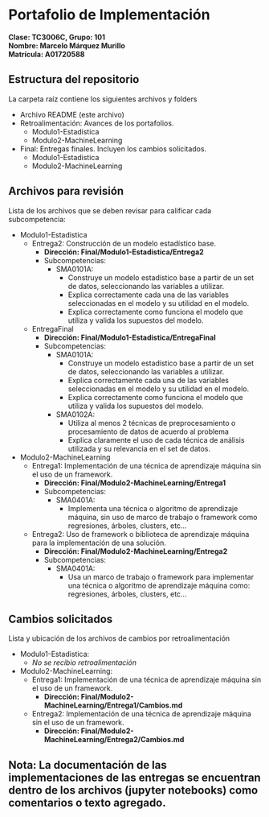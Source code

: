 # Portafolio de Implementación
**Clase: TC3006C, Grupo: 101**  
**Nombre: Marcelo Márquez Murillo**  
**Matrícula: A01720588**  

## Estructura del repositorio
La carpeta raíz contiene los siguientes archivos y folders
* Archivo README (este archivo)
* Retroalimentación: Avances de los portafolios.
  * Modulo1-Estadistica
  * Modulo2-MachineLearning
* Final: Entregas finales. Incluyen los cambios solicitados.
  * Modulo1-Estadistica
  * Modulo2-MachineLearning

## Archivos para revisión
Lista de los archivos que se deben revisar para calificar cada subcompetencia:
* Modulo1-Estadistica
  * Entrega2: Construcción de un modelo estadístico base.
    * **Dirección: Final/Modulo1-Estadistica/Entrega2**
    * Subcompetencias:
      * SMA0101A:
        * Construye un modelo estadístico base a partir de un set de datos, seleccionando las variables a utilizar.
        * Explica correctamente cada una de las variables seleccionadas en el modelo y su utilidad en el modelo.
        * Explica correctamente como funciona el modelo que utiliza y valida los supuestos del modelo.
  * EntregaFinal
    * **Dirección: Final/Modulo1-Estadistica/EntregaFinal**
    * Subcompetencias:
      * SMA0101A:
        * Construye un modelo estadístico base a partir de un set de datos, seleccionando las variables a utilizar.
        * Explica correctamente cada una de las variables seleccionadas en el modelo y su utilidad en el modelo.
        * Explica correctamente como funciona el modelo que utiliza y valida los supuestos del modelo.
      * SMA0102A:
        * Utiliza al menos 2 técnicas de preprocesamiento o procesamiento de datos de acuerdo al problema
        * Explica claramente el uso de cada técnica de análisis utilizada y su relevancia en el set de datos.
* Modulo2-MachineLearning
  * Entrega1: Implementación de una técnica de aprendizaje máquina sin el uso de un framework.
    * **Dirección: Final/Modulo2-MachineLearning/Entrega1**
    * Subcompetencias:
      * SMA0401A:
        * Implementa una técnica o algoritmo de aprendizaje máquina, sin uso de marco de trabajo o framework como regresiones, árboles, clusters, etc...
  * Entrega2: Uso de framework o biblioteca de aprendizaje máquina para la implementación de una solución.
    * **Dirección: Final/Modulo2-MachineLearning/Entrega2**
    * Subcompetencias:
      * SMA0401A:
        * Usa un marco de trabajo o framework para implementar una técnica o algoritmo de aprendizaje máquina como: regresiones, árboles, clusters, etc...

## Cambios solicitados
Lista y ubicación de los archivos de cambios por retroalimentación
* Modulo1-Estadistica:
  * *No se recibio retroalimentación*
* Modulo2-MachineLearning:
  * Entrega1: Implementación de una técnica de aprendizaje máquina sin el uso de un framework.
    * **Dirección: Final/Modulo2-MachineLearning/Entrega1/Cambios.md**
  * Entrega2: Implementación de una técnica de aprendizaje máquina sin el uso de un framework.
    * **Dirección: Final/Modulo2-MachineLearning/Entrega2/Cambios.md**

## Nota: La documentación de las implementaciones de las entregas se encuentran dentro de los archivos (jupyter notebooks) como comentarios o texto agregado.
